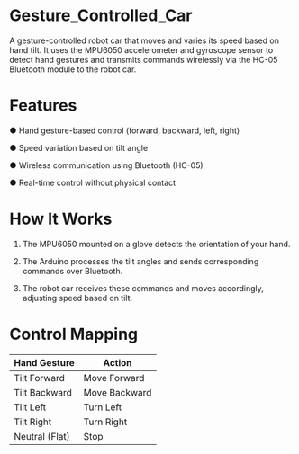 # Gesture_Controlled_Car
A gesture-controlled robot car that moves and varies its speed based on hand tilt. It uses the MPU6050 accelerometer and gyroscope sensor to detect hand gestures and transmits commands wirelessly via the HC-05 Bluetooth module to the robot car.

# Features
● Hand gesture-based control (forward, backward, left, right)

● Speed variation based on tilt angle

● Wireless communication using Bluetooth (HC-05)

● Real-time control without physical contact

# How It Works
1. The MPU6050 mounted on a glove detects the orientation of your hand.
  
2. The Arduino processes the tilt angles and sends corresponding commands over
Bluetooth.

3. The robot car receives these commands and moves accordingly, adjusting speed
based on tilt.

# Control Mapping
| Hand Gesture   | Action        |
| -------------- | ------------- |
| Tilt Forward   | Move Forward  |
| Tilt Backward  | Move Backward |
| Tilt Left      | Turn Left     |
| Tilt Right     | Turn Right    |
| Neutral (Flat) | Stop          |
